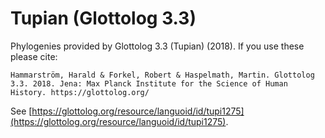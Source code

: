 # Tupian (Glottolog 3.3)

Phylogenies provided by Glottolog 3.3 (Tupian) (2018). If you use these please cite:

```
Hammarström, Harald & Forkel, Robert & Haspelmath, Martin. Glottolog 3.3. 2018. Jena: Max Planck Institute for the Science of Human History. https://glottolog.org/
```

See  [https://glottolog.org/resource/languoid/id/tupi1275](https://glottolog.org/resource/languoid/id/tupi1275).

